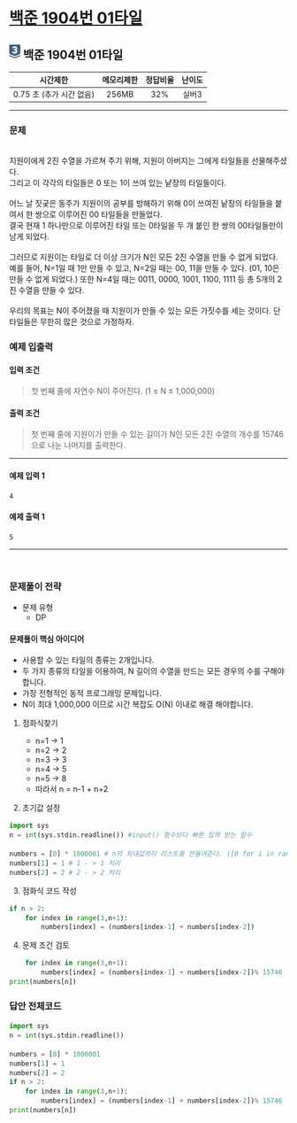 
# [백준 1904번 01타일](https://www.acmicpc.net/problem/1904)

## <img src="https://raw.githubusercontent.com/gudals-kim/Studyroom/0c61bf1ad9b6434ff624dbab4012654df8c92b01/codingtest/img/rank/silver_3.svg" width="20">  백준 1904번 01타일  


| 시간제한 | 메모리제한  | 정답비율 | 난이도 | 
|:----:|:------:|:----:|:---:|
|  0.75 초 (추가 시간 없음)  | 256MB  | 32%  | 실버3 |

---

### 문제

<br> 지원이에게 2진 수열을 가르쳐 주기 위해, 지원이 아버지는 그에게 타일들을 선물해주셨다.
<br>  그리고 이 각각의 타일들은 0 또는 1이 쓰여 있는 낱장의 타일들이다.
<br>
<br> 어느 날 짓궂은 동주가 지원이의 공부를 방해하기 위해 0이 쓰여진 낱장의 타일들을 붙여서 한 쌍으로 이루어진 00 타일들을 만들었다.
<br>  결국 현재 1 하나만으로 이루어진 타일 또는 0타일을 두 개 붙인 한 쌍의 00타일들만이 남게 되었다.
<br> 
<br> 그러므로 지원이는 타일로 더 이상 크기가 N인 모든 2진 수열을 만들 수 없게 되었다.
<br> 예를 들어, N=1일 때 1만 만들 수 있고, N=2일 때는 00, 11을 만들 수 있다. (01, 10은 만들 수 없게 되었다.) 또한 N=4일 때는 0011, 0000, 1001, 1100, 1111 등 총 5개의 2진 수열을 만들 수 있다.
<br> 
<br> 우리의 목표는 N이 주어졌을 때 지원이가 만들 수 있는 모든 가짓수를 세는 것이다. 단 타일들은 무한히 많은 것으로 가정하자.


### 예제 입출력

#### 입력 조건
> 첫 번째 줄에 자연수 N이 주어진다. (1 ≤ N ≤ 1,000,000) <br> 

#### 출력 조건
> 첫 번째 줄에 지원이가 만들 수 있는 길이가 N인 모든 2진 수열의 개수를 15746으로 나눈 나머지를 출력한다. <br> 

---
#### 예제 입력 1
```
4
```
#### 예제 출력 1
```
5
```
---

<br>

### 문제풀이 전략
- 문제 유형
  - DP

#### 문제풀이 핵심 아이디어

* 사용할 수 있는 타일의 종류는 2개입니다.
* 두 가지 종류의 타일을 이용하여, N 길이의 수열을 만드는 모든 경우의 수를 구해야 합니다.
* 가장 전형적인 동적 프로그래밍 문제입니다.
* N이 최대 1,000,000 이므로 시간 복잡도 O(N) 이내로 해결 해야합니다.


1. 점화식찾기
    - n=1 -> 1
    - n=2 -> 2 
    - n=3 -> 3
    - n=4 -> 5
    - n=5 -> 8
    - 따라서 n = n-1 + n+2

2. 초기값 설정

```python
import sys
n = int(sys.stdin.readline()) #input() 함수보다 빠른 입력 받는 함수

numbers = [0] * 1000001 # n의 최대값까지 리스트를 만들어준다. ([0 for i in range(n+1)]하면 인덱싱 에러가 난다 이유를 찾아 공부해야한다.)
numbers[1] = 1 # 1 - > 1 처리
numbers[2] = 2 # 2 - > 2 처리
```

3. 점화식 코드 작성

```python
if n > 2:
    for index in range(3,n+1):
        numbers[index] = (numbers[index-1] + numbers[index-2])
```

4. 문제 조건 검토

```python
    for index in range(3,n+1):
        numbers[index] = (numbers[index-1] + numbers[index-2])% 15746
print(numbers[n])
```


### 답안 전체코드

```py
import sys
n = int(sys.stdin.readline())

numbers = [0] * 1000001
numbers[1] = 1
numbers[2] = 2
if n > 2:
    for index in range(3,n+1):
        numbers[index] = (numbers[index-1] + numbers[index-2])% 15746
print(numbers[n])
```
